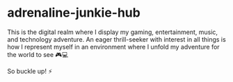# adrenaline-junkie-hub

This is the digital realm where I display my gaming, entertainment, music, and technology adventure. An eager thrill-seeker with interest in all things is how I represent myself in an environment where I unfold my adventure for the world to see 🎮💻 

So buckle up! ⚡
